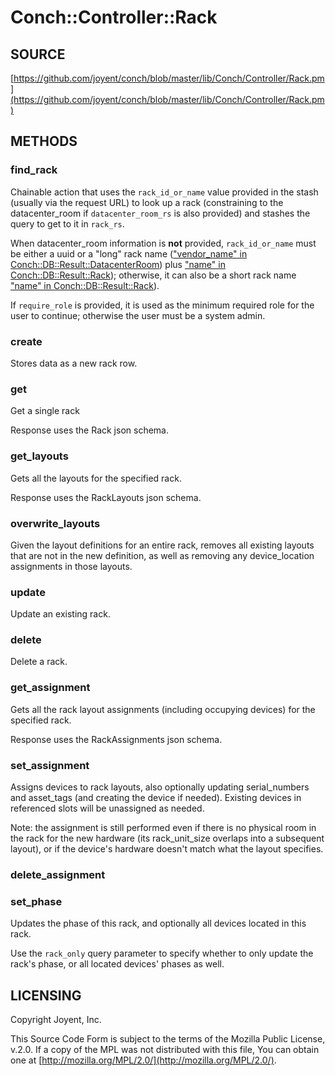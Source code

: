 # Conch::Controller::Rack

## SOURCE

[https://github.com/joyent/conch/blob/master/lib/Conch/Controller/Rack.pm](https://github.com/joyent/conch/blob/master/lib/Conch/Controller/Rack.pm)

## METHODS

### find\_rack

Chainable action that uses the `rack_id_or_name` value provided in the stash (usually via the
request URL) to look up a rack (constraining to the datacenter\_room if `datacenter_room_rs` is
also provided) and stashes the query to get to it in `rack_rs`.

When datacenter\_room information is **not** provided, `rack_id_or_name` must be either a uuid
or a "long" rack name (["vendor\_name" in Conch::DB::Result::DatacenterRoom](../modules/Conch%3A%3ADB%3A%3AResult%3A%3ADatacenterRoom#vendor_name)) plus
["name" in Conch::DB::Result::Rack](../modules/Conch%3A%3ADB%3A%3AResult%3A%3ARack#name)); otherwise, it can also be a short rack name
["name" in Conch::DB::Result::Rack](../modules/Conch%3A%3ADB%3A%3AResult%3A%3ARack#name)).

If `require_role` is provided, it is used as the minimum required role for the user to
continue; otherwise the user must be a system admin.

### create

Stores data as a new rack row.

### get

Get a single rack

Response uses the Rack json schema.

### get\_layouts

Gets all the layouts for the specified rack.

Response uses the RackLayouts json schema.

### overwrite\_layouts

Given the layout definitions for an entire rack, removes all existing layouts that are not in
the new definition, as well as removing any device\_location assignments in those layouts.

### update

Update an existing rack.

### delete

Delete a rack.

### get\_assignment

Gets all the rack layout assignments (including occupying devices) for the specified rack.

Response uses the RackAssignments json schema.

### set\_assignment

Assigns devices to rack layouts, also optionally updating serial\_numbers and asset\_tags (and
creating the device if needed). Existing devices in referenced slots will be unassigned as needed.

Note: the assignment is still performed even if there is no physical room in the rack
for the new hardware (its rack\_unit\_size overlaps into a subsequent layout), or if the device's
hardware doesn't match what the layout specifies.

### delete\_assignment

### set\_phase

Updates the phase of this rack, and optionally all devices located in this rack.

Use the `rack_only` query parameter to specify whether to only update the rack's phase, or all
located devices' phases as well.

## LICENSING

Copyright Joyent, Inc.

This Source Code Form is subject to the terms of the Mozilla Public License,
v.2.0. If a copy of the MPL was not distributed with this file, You can obtain
one at [http://mozilla.org/MPL/2.0/](http://mozilla.org/MPL/2.0/).
